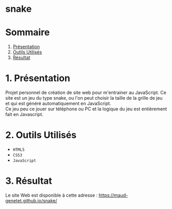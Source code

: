 # snake

# Sommaire

1. [Présentation](#1)
2. [Outils Utilisés](#2)
3. [Résultat](#3)

<h1 id="1">1. Présentation</h1>

Projet personnel de création de site web pour m'entrainer au JavaScript.
Ce site est un jeu du type snake, ou l'on peut choisir la taille de la grille de jeu et qui est généré automatiquement en JavaScript.
<br>
Ce jeu peu ce jouer sur téléphone ou PC et la logique du jeu est entièrement fait en Javascript.

<h1 id="2">2. Outils Utilisés</h1>

* ``HTML5``
* ``CSS3``
* ``JavaScript``

<h1 id="3">3. Résultat</h1>

Le site Web est disponible à cette adresse : https://maud-genetet.github.io/snake/
